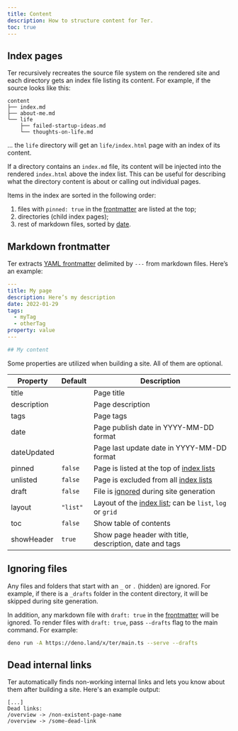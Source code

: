 ```yaml
---
title: Content
description: How to structure content for Ter.
toc: true
---
```


## Index pages

Ter recursively recreates the source file system on the rendered site and each
directory gets an index file listing its content. For example, if the source
looks like this:

```
content
├── index.md
├── about-me.md
└── life
    ├── failed-startup-ideas.md
    └── thoughts-on-life.md
```

... the `life` directory will get an `life/index.html` page with an index of its
content.

If a directory contains an `index.md` file, its content will be injected into
the rendered `index.html` above the index list. This can be useful for
describing what the directory content is about or calling out individual pages.

Items in the index are sorted in the following order:

1. files with `pinned: true` in the [frontmatter](#markdown-frontmatter) are
   listed at the top;
2. directories (child index pages);
3. rest of markdown files, sorted by [date](#markdown-frontmatter).

## Markdown frontmatter

Ter extracts [YAML frontmatter](https://jekyllrb.com/docs/front-matter/)
delimited by `---` from markdown files. Here’s an example:

```yaml
---
title: My page
description: Here’s my description
date: 2022-01-29
tags:
  - myTag
  - otherTag
property: value
---

## My content
```

Some properties are utilized when building a site. All of them are optional.

| Property    | Default  | Description                                                              |
| ----------- | -------- | ------------------------------------------------------------------------ |
| title       |          | Page title                                                               |
| description |          | Page description                                                         |
| tags        |          | Page tags                                                                |
| date        |          | Page publish date in YYYY-MM-DD format                                   |
| dateUpdated |          | Page last update date in YYYY-MM-DD format                               |
| pinned      | `false`  | Page is listed at the top of [index lists](#index-pages)                 |
| unlisted    | `false`  | Page is excluded from all [index lists](#index-pages)                    |
| draft       | `false`  | File is [ignored](#ignoring-files) during site generation                |
| layout      | `"list"` | Layout of the [index list](#index-pages); can be `list`, `log` or `grid` |
| toc         | `false`  | Show table of contents                                                   |
| showHeader  | `true`   | Show page header with title, description, date and tags                  |

## Ignoring files

Any files and folders that start with an `_` or `.` (hidden) are ignored. For
example, if there is a `_drafts` folder in the content directory, it will be
skipped during site generation.

In addition, any markdown file with `draft: true` in the
[frontmatter](#markdown-frontmatter) will be ignored. To render files with
`draft: true`, pass `--drafts` flag to the main command. For example:

```sh
deno run -A https://deno.land/x/ter/main.ts --serve --drafts
```

## Dead internal links

Ter automatically finds non-working internal links and lets you know about them
after building a site. Here's an example output:

```
[...]
Dead links:
/overview -> /non-existent-page-name
/overview -> /some-dead-link
```

